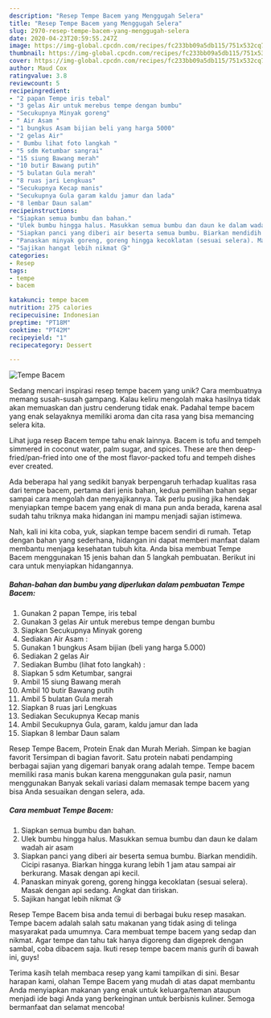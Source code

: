 ```yaml
---
description: "Resep Tempe Bacem yang Menggugah Selera"
title: "Resep Tempe Bacem yang Menggugah Selera"
slug: 2970-resep-tempe-bacem-yang-menggugah-selera
date: 2020-04-23T20:59:55.247Z
image: https://img-global.cpcdn.com/recipes/fc233bb09a5db115/751x532cq70/tempe-bacem-foto-resep-utama.jpg
thumbnail: https://img-global.cpcdn.com/recipes/fc233bb09a5db115/751x532cq70/tempe-bacem-foto-resep-utama.jpg
cover: https://img-global.cpcdn.com/recipes/fc233bb09a5db115/751x532cq70/tempe-bacem-foto-resep-utama.jpg
author: Maud Cox
ratingvalue: 3.8
reviewcount: 5
recipeingredient:
- "2 papan Tempe iris tebal"
- "3 gelas Air untuk merebus tempe dengan bumbu"
- "Secukupnya Minyak goreng"
- " Air Asam "
- "1 bungkus Asam bijian beli yang harga 5000"
- "2 gelas Air"
- " Bumbu lihat foto langkah "
- "5 sdm Ketumbar sangrai"
- "15 siung Bawang merah"
- "10 butir Bawang putih"
- "5 bulatan Gula merah"
- "8 ruas jari Lengkuas"
- "Secukupnya Kecap manis"
- "Secukupnya Gula garam kaldu jamur dan lada"
- "8 lembar Daun salam"
recipeinstructions:
- "Siapkan semua bumbu dan bahan."
- "Ulek bumbu hingga halus. Masukkan semua bumbu dan daun ke dalam wadah air asam"
- "Siapkan panci yang diberi air beserta semua bumbu. Biarkan mendidih. Cicipi rasanya. Biarkan hingga kurang lebih 1 jam atau sampai air berkurang. Masak dengan api kecil."
- "Panaskan minyak goreng, goreng hingga kecoklatan (sesuai selera). Masak dengan api sedang. Angkat dan tiriskan."
- "Sajikan hangat lebih nikmat 😘"
categories:
- Resep
tags:
- tempe
- bacem

katakunci: tempe bacem 
nutrition: 275 calories
recipecuisine: Indonesian
preptime: "PT18M"
cooktime: "PT42M"
recipeyield: "1"
recipecategory: Dessert

---
```



![Tempe Bacem](https://img-global.cpcdn.com/recipes/fc233bb09a5db115/751x532cq70/tempe-bacem-foto-resep-utama.jpg)

Sedang mencari inspirasi resep tempe bacem yang unik? Cara membuatnya memang susah-susah gampang. Kalau keliru mengolah maka hasilnya tidak akan memuaskan dan justru cenderung tidak enak. Padahal tempe bacem yang enak selayaknya memiliki aroma dan cita rasa yang bisa memancing selera kita.

Lihat juga resep Bacem tempe tahu enak lainnya. Bacem is tofu and tempeh simmered in coconut water, palm sugar, and spices. These are then deep-fried/pan-fried into one of the most flavor-packed tofu and tempeh dishes ever created.

Ada beberapa hal yang sedikit banyak berpengaruh terhadap kualitas rasa dari tempe bacem, pertama dari jenis bahan, kedua pemilihan bahan segar sampai cara mengolah dan menyajikannya. Tak perlu pusing jika hendak menyiapkan tempe bacem yang enak di mana pun anda berada, karena asal sudah tahu triknya maka hidangan ini mampu menjadi sajian istimewa.


Nah, kali ini kita coba, yuk, siapkan tempe bacem sendiri di rumah. Tetap dengan bahan yang sederhana, hidangan ini dapat memberi manfaat dalam membantu menjaga kesehatan tubuh kita. Anda bisa membuat Tempe Bacem menggunakan 15 jenis bahan dan 5 langkah pembuatan. Berikut ini cara untuk menyiapkan hidangannya.

<!--inarticleads1-->

##### Bahan-bahan dan bumbu yang diperlukan dalam pembuatan Tempe Bacem:

1. Gunakan 2 papan Tempe, iris tebal
1. Gunakan 3 gelas Air untuk merebus tempe dengan bumbu
1. Siapkan Secukupnya Minyak goreng
1. Sediakan  Air Asam :
1. Gunakan 1 bungkus Asam bijian (beli yang harga 5.000)
1. Sediakan 2 gelas Air
1. Sediakan  Bumbu (lihat foto langkah) :
1. Siapkan 5 sdm Ketumbar, sangrai
1. Ambil 15 siung Bawang merah
1. Ambil 10 butir Bawang putih
1. Ambil 5 bulatan Gula merah
1. Siapkan 8 ruas jari Lengkuas
1. Sediakan Secukupnya Kecap manis
1. Ambil Secukupnya Gula, garam, kaldu jamur dan lada
1. Siapkan 8 lembar Daun salam


Resep Tempe Bacem, Protein Enak dan Murah Meriah. Simpan ke bagian favorit Tersimpan di bagian favorit. Satu protein nabati pendamping berbagai sajian yang digemari banyak orang adalah tempe. Tempe bacem memiliki rasa manis bukan karena menggunakan gula pasir, namun menggunakan Banyak sekali variasi dalam memasak tempe bacem yang bisa Anda sesuaikan dengan selera, ada. 

<!--inarticleads2-->

##### Cara membuat Tempe Bacem:

1. Siapkan semua bumbu dan bahan.
1. Ulek bumbu hingga halus. Masukkan semua bumbu dan daun ke dalam wadah air asam
1. Siapkan panci yang diberi air beserta semua bumbu. Biarkan mendidih. Cicipi rasanya. Biarkan hingga kurang lebih 1 jam atau sampai air berkurang. Masak dengan api kecil.
1. Panaskan minyak goreng, goreng hingga kecoklatan (sesuai selera). Masak dengan api sedang. Angkat dan tiriskan.
1. Sajikan hangat lebih nikmat 😘


Resep Tempe Bacem bisa anda temui di berbagai buku resep masakan. Tempe bacem adalah salah satu makanan yang tidak asing di telinga masyarakat pada umumnya. Cara membuat tempe bacem yang sedap dan nikmat. Agar tempe dan tahu tak hanya digoreng dan digeprek dengan sambal, coba dibacem saja. Ikuti resep tempe bacem manis gurih di bawah ini, guys! 

Terima kasih telah membaca resep yang kami tampilkan di sini. Besar harapan kami, olahan Tempe Bacem yang mudah di atas dapat membantu Anda menyiapkan makanan yang enak untuk keluarga/teman ataupun menjadi ide bagi Anda yang berkeinginan untuk berbisnis kuliner. Semoga bermanfaat dan selamat mencoba!
